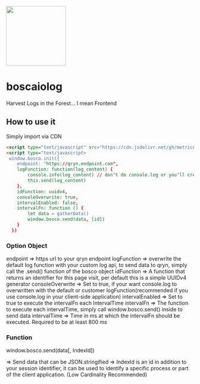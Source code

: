 <img src="https://user-images.githubusercontent.com/1423657/200393618-3a88e968-44e4-4701-ad14-5a9fd8b427b7.png" width=160>

# boscaiolog
Harvest Logs in the Forest... I mean Frontend

## How to use it

Simply import via CDN 

```html
<script type="text/javascript" src="https://cdn.jsdelivr.net/gh/metrico/boscaiolog@main/boscaiolog.js"></script>
<script type="text/javascript>
 window.bosco.init({
    endpoint: "https://qryn.endpoint.com",
    logFunction: function(log_content) {
        console.info(log_content) // don't do console.log or you'll create an infinite recursion
        this.send(log_content)
    }, 
    idFunction: uuidv4,
    consoleOverwrite: true,
    intervalEnabled: false,
    intervalFn: function () {
        let data = gatherData()
        window.bosco.send(data, [id])
    }
  })
```

### Option Object

endpoint => https url to your qryn endpoint
logFunction => overwrite the default log function with your custom log api, to send data to qryn, simply call the 
    .send() function of the bosco object
idFunction => A function that returns an identifier for this page visit, per default this is a simple UUIDv4 generator
consoleOverwrite => Set to true, if your want console.log to overwritten with the default or customer 
    logFunction(recommended if you use console.log in your client-side application)
intervalEnabled => Set to true to execute the intervalFn each IntervalTime
intervalFn => The function to execute each intervalTime, simply call window.bosco.send() inside to send data
intervalTime => Time in ms at which the intervalFn should be executed. Required to be at least 800 ms

### Function

window.bosco.send(data[, IndexId])

=> Send data that can be JSON.stringified
=> IndexId is an id in addition to your session identifier, it can be used to identify a specific process or part of the client application. (Low Cardinality Recommended)